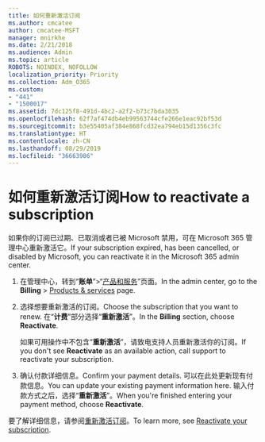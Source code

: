 ```yaml
---
title: 如何重新激活订阅
ms.author: cmcatee
author: cmcatee-MSFT
manager: mnirkhe
ms.date: 2/21/2018
ms.audience: Admin
ms.topic: article
ROBOTS: NOINDEX, NOFOLLOW
localization_priority: Priority
ms.collection: Adm_O365
ms.custom:
- "441"
- "1500017"
ms.assetid: 7dc125f8-491d-4bc2-a2f2-b73c7bda3035
ms.openlocfilehash: 62f7af474db4eb99563744cfe266e1eac92bf53d
ms.sourcegitcommit: b3e55405af384e868fcd32ea794eb15d1356c3fc
ms.translationtype: HT
ms.contentlocale: zh-CN
ms.lasthandoff: 08/29/2019
ms.locfileid: "36663986"
---
```

# <a name="how-to-reactivate-a-subscription"></a><span data-ttu-id="24100-102">如何重新激活订阅</span><span class="sxs-lookup"><span data-stu-id="24100-102">How to reactivate a subscription</span></span>

<span data-ttu-id="24100-103">如果你的订阅已过期、已取消或者已被 Microsoft 禁用，可在 Microsoft 365 管理中心重新激活它。</span><span class="sxs-lookup"><span data-stu-id="24100-103">If your subscription expired, has been cancelled, or disabled by Microsoft, you can reactivate it in the Microsoft 365 admin center.</span></span>
  
1. <span data-ttu-id="24100-104">在管理中心，转到“**账单**”\>“[产品和服务](https://go.microsoft.com/fwlink/p/?linkid=842054)”页面。</span><span class="sxs-lookup"><span data-stu-id="24100-104">In the admin center, go to the **Billing** \> [Products & services](https://go.microsoft.com/fwlink/p/?linkid=842054) page.</span></span>

2. <span data-ttu-id="24100-105">选择想要重新激活的订阅。</span><span class="sxs-lookup"><span data-stu-id="24100-105">Choose the subscription that you want to renew.</span></span> <span data-ttu-id="24100-106">在“**计费**”部分选择“**重新激活**”。</span><span class="sxs-lookup"><span data-stu-id="24100-106">In the **Billing** section, choose **Reactivate**.</span></span>

    <span data-ttu-id="24100-107">如果可用操作中不包含“**重新激活**”，请致电支持人员重新激活你的订阅。</span><span class="sxs-lookup"><span data-stu-id="24100-107">If you don't see **Reactivate** as an available action, call support to reactivate your subscription.</span></span>

3. <span data-ttu-id="24100-108">确认付款详细信息。</span><span class="sxs-lookup"><span data-stu-id="24100-108">Confirm your payment details.</span></span> <span data-ttu-id="24100-109">可以在此处更新现有付款信息。</span><span class="sxs-lookup"><span data-stu-id="24100-109">You can update your existing payment information here.</span></span> <span data-ttu-id="24100-110">输入付款方式之后，选择“**重新激活**”。</span><span class="sxs-lookup"><span data-stu-id="24100-110">When you're finished entering your payment method, choose **Reactivate**.</span></span>

<span data-ttu-id="24100-111">要了解详细信息，请参阅[重新激活订阅](https://docs.microsoft.com/office365/admin/subscriptions-and-billing/reactivate-your-subscription)。</span><span class="sxs-lookup"><span data-stu-id="24100-111">To learn more, see [Reactivate your subscription](https://docs.microsoft.com/office365/admin/subscriptions-and-billing/reactivate-your-subscription).</span></span>